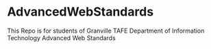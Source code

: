 # AdvancedWebStandards
This Repo is for students of Granville TAFE Department of Information Technology Advanced Web Standards
